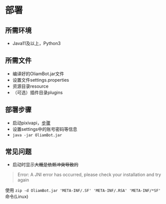 # 部署
## 所需环境
* Java11及以上，Python3
## 所需文件
* 编译好的OliamBot.jar文件
* 设置文件settings.properties
* 资源目录resource
* （可选）插件目录plugins
## 部署步骤
* 启动pixivapi，[步骤](https://github.com/KillerQueen3/OliamBot/blob/master/resource/README.MD)
* 设置settings中的账号密码等信息
* `java -jar OliamBot.jar`
## 常见问题
* 启动时显示~~大概是依赖冲突导致的~~
> Error: A JNI error has occurred, please check your installation and try again

使用 `zip -d OliamBot.jar 'META-INF/.SF' 'META-INF/.RSA' 'META-INF/*SF'` 命令(Linux)

